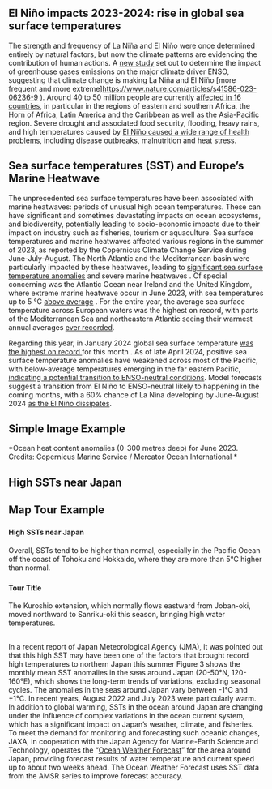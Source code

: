 ## El Niño impacts 2023-2024: rise in global sea surface temperatures

The strength and frequency of La Niña and El Niño were once determined entirely by natural factors, but now the climate patterns are evidencing the contribution of human actions.  A [new study](https://www.nature.com/articles/s43017-023-00427-8 ) set out to determine the impact of greenhouse gases emissions on the major climate driver ENSO, suggesting that climate change is making La Niña and El Niño [more frequent and more extreme]https://www.nature.com/articles/s41586-023-06236-9 ). Around 40 to 50 million people are currently [affected in 16 countries](https://wmo.int/media/news/un-el-nino-debate-emphasizes-need-integrated-action ), in particular in the regions of eastern and southern Africa, the Horn of Africa, Latin America and the Caribbean as well as the Asia-Pacific region. Severe drought and associated food security, flooding, heavy rains, and high temperatures caused by [El Niño caused a wide range of health problems](https://www.esa.int/Applications/Observing_the_Earth/Our_oceans_are_in_hot_water ), including disease outbreaks, malnutrition and heat stress.


## Sea surface temperatures (SST) and Europe’s Marine Heatwave
The unprecedented sea surface temperatures have been associated with marine heatwaves: periods of unusual high ocean temperatures. These can have significant and sometimes devastating impacts on ocean ecosystems, and biodiversity, potentially leading to socio-economic impacts due to their impact on industry such as fisheries, tourism or aquaculture. Sea surface temperatures and marine heatwaves affected various regions in the summer of 2023, as reported by the Copernicus Climate Change Service during June-July-August. The North Atlantic and the Mediterranean basin were particularly impacted by these heatwaves, leading to [significant sea surface temperature anomalies](https://marine.copernicus.eu/news/2023-northern-hemisphere-summer-record-breaking-oceanic-events ) and severe marine heatwaves . 
Of special concerning was the Atlantic Ocean near Ireland and the United Kingdom, where extreme marine heatwave occur in June 2023, with sea temperatures up to 5 °C [above average](https://climate.copernicus.eu/global-sea-surface-temperature-reaches-record-high ) . For the entire year, the average sea surface temperature across European waters was the highest on record, with parts of the Mediterranean Sea and northeastern Atlantic seeing their warmest annual averages [ever recorded](https://climate.copernicus.eu/global-sea-surface-temperature-reaches-record-high ). 

Regarding this year, in January 2024 global sea surface temperature [was the highest on record ](https://www.downtoearth.org.in/news/climate-change/at-peak-value-of-2-c-above-average-sea-surface-temperature-2023-24-el-nino-among-strongest-on-record-94825 )for this month . As of late April 2024, positive sea surface temperature anomalies have weakened across most of the Pacific, with below-average temperatures emerging in the far eastern Pacific, [indicating a potential transition to ENSO-neutral conditions](https://www.cpc.ncep.noaa.gov/products/analysis_monitoring/lanina/enso_evolution-status-fcsts-web.pdf ).  Model forecasts suggest a transition from El Niño to ENSO-neutral likely to happening in the coming months, with a 60% chance of La Nina developing by June-August 2024 [as the El Niño dissipates](https://www.cpc.ncep.noaa.gov/products/analysis_monitoring/lanina/enso_evolution-status-fcsts-web.pdf ).

## Simple Image Example <!--{as="img" src="https://marine.copernicus.eu/sites/default/files/media/image/2023-09/Ocean%20heat%20content%20june%202023.png" style="width: 100%; height: 600px;"}-->

*Ocean heat content anomalies (0-300 metres deep) for June 2023. Credits: Copernicus Marine Service / Mercator Ocean International *

## High SSTs near Japan

## Map Tour Example <!--{ as="eox-map" mode="tour" }-->

### <!--{ layers='[{"type":"Tile","properties":{"id":"osm"},"source":{"type":"OSM"}}]' center=[15,48] zoom="5" animationOptions="{duration:500}" }-->
#### High SSTs near Japan
Overall, SSTs tend to be higher than normal, especially in the Pacific Ocean off the coast of Tohoku and Hokkaido, where they are more than 5°C higher than normal.

### <!--{ layers='[{"type":"Tile","properties":{"id":"osm"},"source":{"type":"OSM"}}]' center=[15,48] zoom="5" animationOptions="{duration:500}" }-->
#### Tour Title
 The Kuroshio extension, which normally flows eastward from Joban-oki, moved northward to Sanriku-oki this season, bringing high water temperatures. 

## 
In a recent report of Japan Meteorological Agency (JMA), it was pointed out that this high SST may have been one of the factors that brought record high temperatures to northern Japan this summer 
Figure 3 shows the monthly mean SST anomalies in the seas around Japan (20-50°N, 120-160°E), which shows the long-term trends of variations, excluding seasonal cycles. The anomalies in the seas around Japan vary between -1°C and +1°C. In recent years, August 2022 and July 2023 were particularly warm.
In addition to global warming, SSTs in the ocean around Japan are changing under the influence of complex variations in the ocean current system, which has a significant impact on Japan’s weather, climate, and fisheries. To meet the demand for monitoring and forecasting such oceanic changes, JAXA, in cooperation with the Japan Agency for Marine-Earth Science and Technology, operates the “[Ocean Weather Forecast](https://www.eorc.jaxa.jp/ptree/ocean_model/index.html)” for the area around Japan, providing forecast results of water temperature and current speed up to about two weeks ahead. The Ocean Weather Forecast uses SST data from the AMSR series to improve forecast accuracy.
